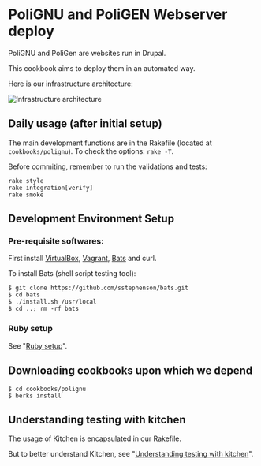 # PoliGNU and PoliGEN Webserver deploy

PoliGNU and PoliGen are websites run in Drupal.

This cookbook aims to deploy them in an automated way.

Here is our infrastructure architecture:

![Infrastructure architecture](https://raw.github.com/PoliGNU/sitedeploy/master/doc/infra.png)

## Daily usage (after initial setup)

The main development functions are in the Rakefile (located at `cookbooks/polignu`). To check the options: `rake -T`.

Before commiting, remember to run the validations and tests:

    rake style
    rake integration[verify]
    rake smoke

## Development Environment Setup

### Pre-requisite softwares:

First install [VirtualBox](http://virtualbox.org),
[Vagrant](http://vagrantup.com),
[Bats](https://github.com/sstephenson/bats) and curl.

To install Bats (shell script testing tool):

```shell
$ git clone https://github.com/sstephenson/bats.git
$ cd bats
$ ./install.sh /usr/local
$ cd ..; rm -rf bats
```

### Ruby setup

See "[Ruby setup](https://github.com/PoliGNU/sitedeploy/blob/master/doc/ruby.md)".

## Downloading cookbooks upon which we depend

```
$ cd cookbooks/polignu
$ berks install
```

## Understanding testing with kitchen

The usage of Kitchen is encapsulated in our Rakefile. 

But to better understand Kitchen, see "[Understanding testing with kitchen](https://github.com/PoliGNU/sitedeploy/blob/master/doc/kitchen.md)".


